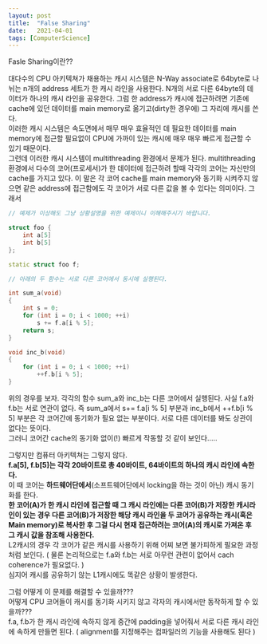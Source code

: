 ```yaml
---
layout: post
title:  "False Sharing"
date:   2021-04-01
tags: [ComputerScience]
---
```


Fasle Sharing이란??

대다수의 CPU 아키텍쳐가 채용하는 캐시 시스템은 N-Way associate로 64byte로 나뉘는 n개의 address 세트가 한 캐시 라인을 사용한다. N개의 서로 다른 64byte의 데이터가 하나의 캐시 라인을 공유한다. 그럼 한 address가 캐시에 접근하려면 기존에 cache에 있던 데이터를 main memory로 옮기고(dirty한 경우에) 그 자리에 캐시를 쓴다.    
이러한 캐시 시스템은 속도면에서 매무 매우 효율적인 데 필요한 데이터를 main memory에 접근할 필요없이 CPU에 가까이 있는 캐시에 매우 매우 빠르게 접근할 수 있기 때문이다.   
그런데 이러한 캐시 시스템이 multithreading 환경에서 문제가 된다. multithreading 환경에서 다수의 코어(프로세서)가 한 데이터에 접근하려 할때 각각의 코어는 자신만의 cache를 가지고 있다. 이 말은 각 코어 cache를 main memory와 동기화 시켜주지 않으면 같은 address에 접근함에도 각 코어가 서로 다른 값을 볼 수 있다는 의미이다. 그래서 

```cpp
// 예제가 이상해도 그냥 상황설명을 위한 예제이니 이해해주시기 바랍니다.

struct foo {
    int a[5]
    int b[5]
};

static struct foo f;

// 아래의 두 함수는 서로 다른 코어에서 동시에 실행된다.

int sum_a(void)
{
    int s = 0;
    for (int i = 0; i < 1000; ++i)
        s += f.a[i % 5];
    return s;
}

void inc_b(void)
{
    for (int i = 0; i < 1000; ++i)
        ++f.b[i % 5];
}
```

위의 경우를 보자. 각각의 함수 sum_a와 inc_b는 다른 코어에서 실행된다. 사실 f.a와 f.b는 서로 연관이 없다. 즉 sum_a에서 s+= f.a[i % 5] 부분과 inc_b에서 ++f.b[i % 5] 부분은 각 코어간에 동기화가 필요 없는 부분이다. 서로 다른 데이터를 봐도 상관이 없다는 뜻이다.    
그러니 코어간 cache의 동기화 없이(!) 빠르게 작동할 것 같이 보인다.....            

그렇지만 컴퓨터 아키텍쳐는 그렇지 않다.       
**f.a[5], f.b[5]는 각각 20바이트로 총 40바이트, 64바이트의 하나의 캐시 라인에 속한다.**    
이 때 코어는 **하드웨어단에서**(소프트웨어단에서 locking을 하는 것이 아닌) 캐시 동기화를 한다.     
**한 코어(A)가 한 캐시 라인에 접근할 때 그 캐시 라인에는 다른 코어(B)가 저장한 캐시라인이 있는 경우 다른 코어(B)가 저장한 해당 캐시 라인을 두 코어가 공유하는 캐시(혹은 Main memory)로 복사한 후 그걸 다시 현재 접근하려는 코어(A)의 캐시로 가져온 후 그 캐시 값을 참조해 사용한다.**   
L2캐시의 경우 각 코어가 같은 캐시를 사용하기 위해 어찌 보면 불가피하게 필요한 과정처럼 보인다. ( 물론 논리적으로는 f.a와 f.b는 서로 아무런 관련이 없어서 cach coherence가 필요없다. )   
심지어 캐시를 공유하기 않는 L1캐시에도 똑같은 상황이 발생한다.    

그럼 어떻게 이 문제를 해결할 수 있을까???      
어떻게 CPU 코어들이 캐시를 동기화 시키지 않고 각자의 캐시에서만 동작하게 할 수 있을까???  
f.a, f.b가 한 캐시 라인에 속하지 않게 중간에 padding을 넣어줘서 서로 다른 캐시 라인에 속하게 만들면 된다. ( alignment를 지정해주는 컴파일러의 기능을 사용해도 된다 )         